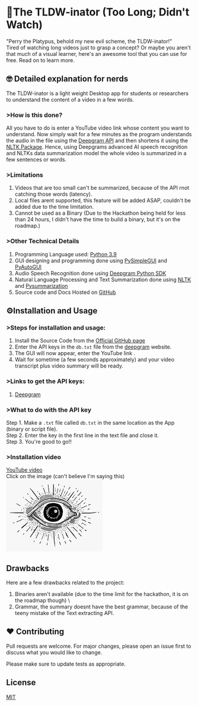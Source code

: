 # 🧪The TLDW-inator (Too Long; Didn't Watch)

"Perry the Platypus, behold my new evil scheme, the TLDW-inator!" \
Tired of watching long videos just to grasp a concept? Or maybe you aren't that much of a visual learner, here's an awesome tool that you can use for free. Read on to learn more.

## 🤓 Detailed explanation for nerds

The TLDW-inator is a light weight Desktop app for students or researchers to understand the content of a video in a few words. 

### >How is this done?
All you have to do is enter a YouTube video link whose content you want to understand. 
Now simply wait for a few minutes as the program understands the audio in the file using the [Deepgram API](https://deepgram.com/) and then shortens it using the [NLTK Package](https://www.nltk.org/). Hence, using Deepgrams advanced AI speech recognition and NLTKs data summarization model the whole video is summarized in a few sentences or words.

### >Limitations
1. Videos that are too small can't be summarized, because of the API rnot catching those words (latency).
2. Local files arent supported, this feature will be added ASAP, couldn't be added due to the time limitation.
3. Cannot be used as a Binary (Due to the Hackathon being held for less than 24 hours, I didn't have the time to build a binary, but it's on the roadmap.)

### >Other Technical Details
1. Programming Language used: [Python 3.9](https://www.python.org/)
2. GUI designing and programming done using [PySimpleGUI](https://pysimplegui.readthedocs.io/) and [PyAutoGUI](https://pyautogui.readthedocs.io/)
3. Audio Speech Recognition done using [Deepgram Python SDK](https://deepgram.com/)
4. Natural Language Processing and Text Summarization done using [NLTK](https://www.nltk.org/) and [Pysummarization](https://pypi.org/project/pysummarization/)
5. Source code and Docs Hosted on [GitHub](https://github.com/)


## ⚙️Installation and Usage
### >Steps for installation and usage:
1. Install the Source Code from the [Official GitHub page](https://github.com/therealcyber71/TL-DW-inator)
2. Enter the API keys in the `db.txt` file from the [deepgram](https://deepgram.com/) website.
3. The GUI will now appear, enter the YouTube link .
4. Wait for sometime (a few seconds approximately) and your video transcript plus video summary will be ready.

### >Links to get the API keys:
1. [Deepgram](https://console.deepgram.com/signup)

### >What to do with the API key
Step 1. Make a `.txt` file called `db.txt` in the same location as the App (binary or script file). \
Step 2. Enter the key in the first line in the text file and close it. \
Step 3. You're good to go!!

### >Installation video
[YouTube video](https://youtu.be/pA92zUpsCmM) \
Click on the image (can't believe I'm saying this) \
[![Watch the video](https://raw.githubusercontent.com/therealcyber71/TL-DW-inator/main/download%20(1).png)](https://youtu.be/pA92zUpsCmM)

## Drawbacks
Here are a few drawbacks related to the project:
1. Binaries aren't available (due to the time limit for the hackathon, it is on the roadmap though) \
2. Grammar, the summary doesnt have the best grammar, because of the teeny mistake of the Text extracting API.


## ❤️ Contributing
Pull requests are welcome. For major changes, please open an issue first to discuss what you would like to change.

Please make sure to update tests as appropriate.

## License
[MIT](https://choosealicense.com/licenses/mit/)
